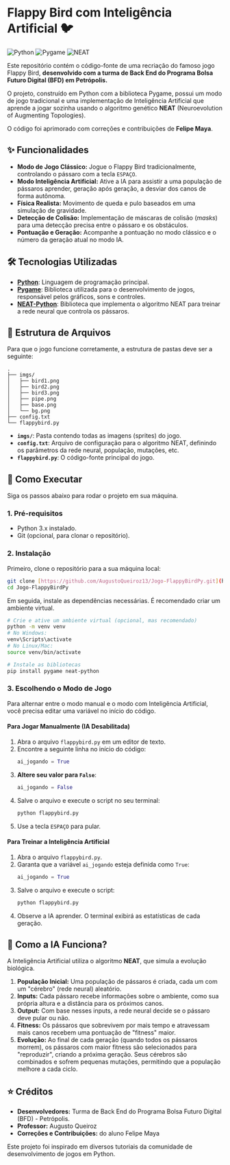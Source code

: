 # Flappy Bird com Inteligência Artificial 🐦

![Python](https://img.shields.io/badge/Python-3776AB?style=for-the-badge&logo=python&logoColor=white)
![Pygame](https://img.shields.io/badge/Pygame-1d3c56?style=for-the-badge&logo=pygame&logoColor=white)
![NEAT](https://img.shields.io/badge/NEAT-AI-brightgreen?style=for-the-badge)

Este repositório contém o código-fonte de uma recriação do famoso jogo Flappy Bird, **desenvolvido com a turma de Back End do Programa Bolsa Futuro Digital (BFD) em Petrópolis.**

O projeto, construído em Python com a biblioteca Pygame, possui um modo de jogo tradicional e uma implementação de Inteligência Artificial que aprende a jogar sozinha usando o algoritmo genético **NEAT** (Neuroevolution of Augmenting Topologies).

O código foi aprimorado com correções e contribuições de **Felipe Maya**.

## ✨ Funcionalidades

-   **Modo de Jogo Clássico:** Jogue o Flappy Bird tradicionalmente, controlando o pássaro com a tecla `ESPAÇO`.
-   **Modo Inteligência Artificial:** Ative a IA para assistir a uma população de pássaros aprender, geração após geração, a desviar dos canos de forma autônoma.
-   **Física Realista:** Movimento de queda e pulo baseados em uma simulação de gravidade.
-   **Detecção de Colisão:** Implementação de máscaras de colisão (*masks*) para uma detecção precisa entre o pássaro e os obstáculos.
-   **Pontuação e Geração:** Acompanhe a pontuação no modo clássico e o número da geração atual no modo IA.

## 🛠️ Tecnologias Utilizadas

-   **[Python](https://www.python.org/)**: Linguagem de programação principal.
-   **[Pygame](https://www.pygame.org/news)**: Biblioteca utilizada para o desenvolvimento de jogos, responsável pelos gráficos, sons e controles.
-   **[NEAT-Python](https://neat-python.readthedocs.io/)**: Biblioteca que implementa o algoritmo NEAT para treinar a rede neural que controla os pássaros.

## 📁 Estrutura de Arquivos

Para que o jogo funcione corretamente, a estrutura de pastas deve ser a seguinte:

```
.
├── imgs/
│   ├── bird1.png
│   ├── bird2.png
│   ├── bird3.png
│   ├── pipe.png
│   ├── base.png
│   └── bg.png
├── config.txt
└── flappybird.py
```

-   **`imgs/`**: Pasta contendo todas as imagens (sprites) do jogo.
-   **`config.txt`**: Arquivo de configuração para o algoritmo NEAT, definindo os parâmetros da rede neural, população, mutações, etc.
-   **`flappybird.py`**: O código-fonte principal do jogo.

## 🚀 Como Executar

Siga os passos abaixo para rodar o projeto em sua máquina.

### 1. Pré-requisitos

-   Python 3.x instalado.
-   Git (opcional, para clonar o repositório).

### 2. Instalação

Primeiro, clone o repositório para a sua máquina local:
```bash
git clone [https://github.com/AugustoQueiroz13/Jogo-FlappyBirdPy.git](https://github.com/AugustoQueiroz13/Jogo-FlappyBirdPy.git)
cd Jogo-FlappyBirdPy
```

Em seguida, instale as dependências necessárias. É recomendado criar um ambiente virtual.
```bash
# Crie e ative um ambiente virtual (opcional, mas recomendado)
python -m venv venv
# No Windows:
venv\Scripts\activate
# No Linux/Mac:
source venv/bin/activate

# Instale as bibliotecas
pip install pygame neat-python
```

### 3. Escolhendo o Modo de Jogo

Para alternar entre o modo manual e o modo com Inteligência Artificial, você precisa editar uma variável no início do código.

#### **Para Jogar Manualmente (IA Desabilitada)**

1.  Abra o arquivo `flappybird.py` em um editor de texto.
2.  Encontre a seguinte linha no início do código:
    ```python
    ai_jogando = True 
    ```
3.  **Altere seu valor para `False`**:
    ```python
    ai_jogando = False
    ```
4.  Salve o arquivo e execute o script no seu terminal:
    ```bash
    python flappybird.py
    ```
5.  Use a tecla `ESPAÇO` para pular.

#### **Para Treinar a Inteligência Artificial**

1.  Abra o arquivo `flappybird.py`.
2.  Garanta que a variável `ai_jogando` esteja definida como `True`:
    ```python
    ai_jogando = True
    ```
3.  Salve o arquivo e execute o script:
    ```bash
    python flappybird.py
    ```
4.  Observe a IA aprender. O terminal exibirá as estatísticas de cada geração.

## 🧠 Como a IA Funciona?

A Inteligência Artificial utiliza o algoritmo **NEAT**, que simula a evolução biológica.
1.  **População Inicial:** Uma população de pássaros é criada, cada um com um "cérebro" (rede neural) aleatório.
2.  **Inputs:** Cada pássaro recebe informações sobre o ambiente, como sua própria altura e a distância para os próximos canos.
3.  **Output:** Com base nesses inputs, a rede neural decide se o pássaro deve pular ou não.
4.  **Fitness:** Os pássaros que sobrevivem por mais tempo e atravessam mais canos recebem uma pontuação de "fitness" maior.
5.  **Evolução:** Ao final de cada geração (quando todos os pássaros morrem), os pássaros com maior fitness são selecionados para "reproduzir", criando a próxima geração. Seus cérebros são combinados e sofrem pequenas mutações, permitindo que a população melhore a cada ciclo.

## ⭐ Créditos

-   **Desenvolvedores:** Turma de Back End do Programa Bolsa Futuro Digital (BFD) - Petrópolis.
-   **Professor:** Augusto Queiroz
-   **Correções e Contribuições:** do aluno Felipe Maya
  
Este projeto foi inspirado em diversos tutoriais da comunidade de desenvolvimento de jogos em Python.
